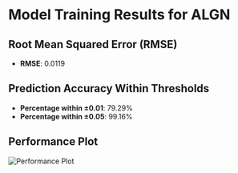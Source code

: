 # Model Training Results for ALGN

## Root Mean Squared Error (RMSE)
- **RMSE**: 0.0119

## Prediction Accuracy Within Thresholds
- **Percentage within ±0.01**: 79.29%
- **Percentage within ±0.05**: 99.16%

## Performance Plot
![Performance Plot](../imgs/ALGN.png)
